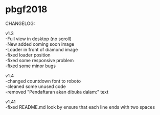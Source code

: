 # pbgf2018

CHANGELOG:

v1.3  
-Full view in desktop (no scroll)  
-New added coming soon image  
-Loader in front of diamond image  
-fixed loader position  
-fixed some responsive problem  
-fixed some minor bugs  

v1.4  
-changed countdown font to roboto  
-cleaned some unused code  
-removed "Pendaftaran akan dibuka dalam:" text  

v1.41  
-fixed README.md look by ensure that each line ends with two spaces  
